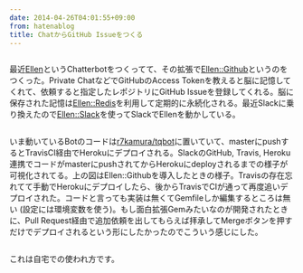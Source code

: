 ```yaml
---
date: 2014-04-26T04:01:55+09:00
from: hatenablog
title: ChatからGitHub Issueをつくる
---
```


<p><img src="http://dl.dropboxusercontent.com//u/5978869/image/20140426_035523.png" alt=""></p>

<p>最近<a href="https://github.com/r7kamura/ellen">Ellen</a>というChatterbotをつくってて、その拡張で<a href="https://github.com/r7kamura/ellen-github">Ellen::Github</a>というのをつくった。Private ChatなどでGitHubのAccess Tokenを教えると脳に記憶してくれて、依頼すると指定したレポジトリにGitHub Issueを登録してくれる。脳に保存された記憶は<a href="https://github.com/r7kamura/ellen-redis">Ellen::Redis</a>を利用して定期的に永続化される。最近Slackに乗り換えたので<a href="https://github.com/r7kamura/ellen-slack">Ellen::Slack</a>を使ってSlackでEllenを動かしている。</p>

<p><img src="http://dl.dropboxusercontent.com//u/5978869/image/20140426_040542.png" alt=""></p>

<p>いま動いているBotのコードは<a href="https://github.com/r7kamura/tqbot">r7kamura/tqbot</a>に置いていて、masterにpushするとTravisCI経由でHerokuにデプロイされる。SlackのGitHub, Travis, Heroku連携でコードがmasterにpushされてからHerokuにdeployされるまでの様子が可視化されてる。上の図はEllen::Githubを導入したときの様子。Travisの存在忘れてて手動でHerokuにデプロイしたら、後からTravisでCIが通って再度追いデプロイされた。コードと言っても実装は無くてGemfileしか編集するところは無い (設定には環境変数を使う)。もし面白拡張Gemみたいなのが開発されたときに、Pull Request経由で追加依頼を出してもらえば拝承してMergeボタンを押すだけでデプロイされるという形にしたかったのでこういう感じにした。</p>

<p><img src="http://dl.dropboxusercontent.com//u/5978869/image/20140427_232952.png" alt=""></p>

<p>これは自宅での使われ方です。</p>

